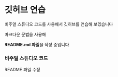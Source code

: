 # 깃허브 연습

비주얼 스튜디오 코드를 사용해서 깃허브를 연습해 보겠습니다

마크다운 문법을 사용해

**README.md 파일**을 작성 중입니다

### 비주얼 스튜디오 코드

README 파일 수정